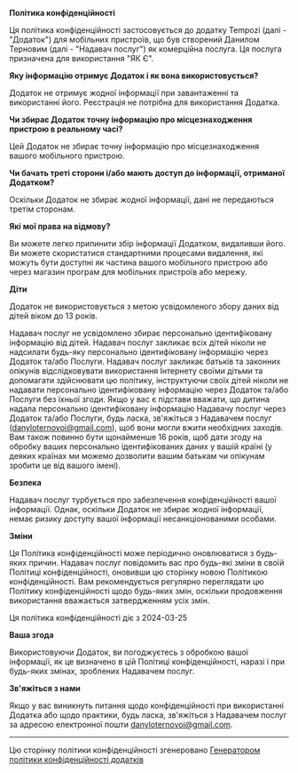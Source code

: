 **Політика конфіденційності**

Ця політика конфіденційності застосовується до додатку Tempozi (далі - "Додаток") для мобільних пристроїв, що був створений Данилом Терновим (далі - "Надавач послуг") як комерційна послуга. Ця послуга призначена для використання "ЯК Є".

**Яку інформацію отримує Додаток і як вона використовується?**

Додаток не отримує жодної інформації при завантаженні та використанні його. Реєстрація не потрібна для використання Додатка.

**Чи збирає Додаток точну інформацію про місцезнаходження пристрою в реальному часі?**

Цей Додаток не збирає точну інформацію про місцезнаходження вашого мобільного пристрою.

**Чи бачать треті сторони і/або мають доступ до інформації, отриманої Додатком?**

Оскільки Додаток не збирає жодної інформації, дані не передаються третім сторонам.

**Які мої права на відмову?**

Ви можете легко припинити збір інформації Додатком, видаливши його. Ви можете скористатися стандартними процесами видалення, які можуть бути доступні як частина вашого мобільного пристрою або через магазин програм для мобільних пристроїв або мережу.

**Діти**

Додаток не використовується з метою усвідомленого збору даних від дітей віком до 13 років.

Надавач послуг не усвідомлено збирає персонально ідентифіковану інформацію від дітей. Надавач послуг закликає всіх дітей ніколи не надсилати будь-яку персонально ідентифіковану інформацію через Додаток та/або Послуги. Надавач послуг закликає батьків та законних опікунів відслідковувати використання Інтернету своїми дітьми та допомагати здійснювати цю політику, інструктуючи своїх дітей ніколи не надавати персонально ідентифіковану інформацію через Додаток та/або Послуги без їхньої згоди. Якщо у вас є підстави вважати, що дитина надала персонально ідентифіковану інформацію Надавачу послуг через Додаток та/або Послуги, будь ласка, зв'яжіться з Надавачем послуг (danyloternovoi@gmail.com), щоб вони могли вжити необхідних заходів. Вам також повинно бути щонайменше 16 років, щоб дати згоду на обробку ваших персонально ідентифікованих даних у вашій країні (у деяких країнах ми можемо дозволити вашим батькам чи опікунам зробити це від вашого імені).

**Безпека**

Надавач послуг турбується про забезпечення конфіденційності вашої інформації. Однак, оскільки Додаток не збирає жодної інформації, немає ризику доступу вашої інформації несанкціонованими особами.

**Зміни**

Ця Політика конфіденційності може періодично оновлюватися з будь-яких причин. Надавач послуг повідомить вас про будь-які зміни в своїй Політиці конфіденційності, оновивши цю сторінку новою Політикою конфіденційності. Вам рекомендується регулярно переглядати цю Політику конфіденційності щодо будь-яких змін, оскільки продовження використання вважається затвердженням усіх змін.

Ця політика конфіденційності діє з 2024-03-25

**Ваша згода**

Використовуючи Додаток, ви погоджуєтесь з обробкою вашої інформації, як це визначено в цій Політиці конфіденційності, наразі і при будь-яких змінах, зроблених Надавачем послуг.

**Зв'яжіться з нами**

Якщо у вас виникнуть питання щодо конфіденційності при використанні Додатка або щодо практики, будь ласка, зв'яжіться з Надавачем послуг за адресою електронної пошти danyloternovoi@gmail.com.

---

Цю сторінку політики конфіденційності згенеровано [Генератором політики конфіденційності додатків](https://app-privacy-policy-generator.nisrulz.com/)
